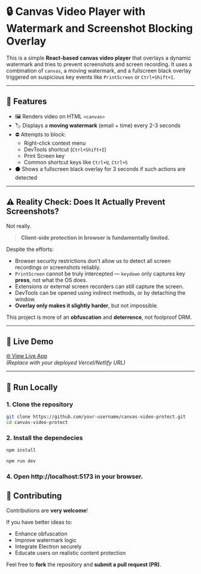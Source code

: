 # 🔒 Canvas Video Player with Watermark and Screenshot Blocking Overlay

This is a simple **React-based canvas video player** that overlays a dynamic watermark and tries to prevent screenshots and screen recording. It uses a combination of `canvas`, a moving watermark, and a fullscreen black overlay triggered on suspicious key events like `PrintScreen` or `Ctrl+Shift+I`.

---

## 🎯 Features

- 🖼️ Renders video on HTML `<canvas>`
- 🏷️ Displays a **moving watermark** (email + time) every 2-3 seconds
- ⛔ Attempts to block:
  - Right-click context menu
  - DevTools shortcut (`Ctrl+Shift+I`)
  - Print Screen key
  - Common shortcut keys like `Ctrl+U`, `Ctrl+S`
- ⚫ Shows a fullscreen black overlay for 3 seconds if such actions are detected

---

## ⚠️ Reality Check: Does It Actually Prevent Screenshots?

Not really.

> **Client-side protection in browser is fundamentally limited.**

Despite the efforts:

- Browser security restrictions don't allow us to detect all screen recordings or screenshots reliably.
- `PrintScreen` cannot be truly intercepted — `keydown` only captures key **press**, not what the OS does.
- Extensions or external screen recorders can still capture the screen.
- DevTools can be opened using indirect methods, or by detaching the window.
- **Overlay only makes it slightly harder**, but not impossible.

This project is more of an **obfuscation** and **deterrence**, not foolproof DRM.

---

## 🔴 Live Demo

[🌐 View Live App](https://your-demo-link.vercel.app)  
_(Replace with your deployed Vercel/Netlify URL)_

---

## 🚀 Run Locally

### 1. Clone the repository

```bash
git clone https://github.com/your-username/canvas-video-protect.git
cd canvas-video-protect
```
### 2. Install the dependecies

```bash
npm install
```

```bash
npm run dev
```
### 4. Open http://localhost:5173 in your browser.


## 🙌 Contributing

Contributions are **very welcome**!

If you have better ideas to:

- Enhance obfuscation
- Improve watermark logic
- Integrate Electron securely
- Educate users on realistic content protection

Feel free to **fork** the repository and **submit a pull request (PR)**.
